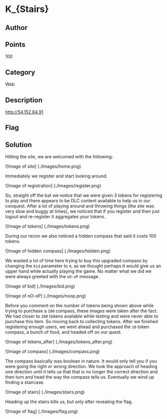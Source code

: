 
# K_{Stairs}

## Author

## Points
100
## Category
Web
## Description
http://54.152.84.91
## Flag

## Solution
Hitting the site, we are welcomed with the following:

![Image of site]
(./Images/home.png)

Immediately we register and start looking around.

![Image of registration]
(./Images/register.png)

So, straight off the bat we notice that we were given 3 tokens for registering to play and there appears to be DLC content available to help us in our conquest.  After a lot of playing around and throwing things (the site was very slow and buggy at times), we noticed that if you register and then just logout and re-register it aggregates your tokens.

![Image of tokens]
(./Images/tokens.png)

During our recon we also noticed a hidden compass that said it costs 100 tokens.

![Image of hidden compass]
(./Images/hidden.png)

We wasted a lot of time here trying to buy this upgraded compass by changing the ```bid``` parameter to ```4```, as we thought perhaps it would give us an upper hand while actually playing the game.  No matter what we did we were always greeted with the ```nO-oP``` message.

![Image of bid]
(./Images/bid.png)

![Image of nO-oP]
(./Images/noop.png)

Before you comment on the number of tokens being shown above while trying to purchase a ```100``` compass, these images were taken after the fact.  We had closer to ```200``` tokens available while testing and were never able to purchase this item.  So moving back to collecting tokens.  After we finished registering enough users, we went ahead and purchased the ```10``` token compass, a bunch of food, and headed off on our quest.

![Image of tokens_after]
(./Images/tokens_after.png)

![Image of compass]
(./Images/compass.png)

The compass basically was boolean in nature.  It would only tell you if you were going the right or wrong direction.  We took the approach of heading one direction until it tells us that that is no longer the correct direction and then turn and head the way the compass tells us.  Eventually we wind up finding a staircase.

![Image of stairs]
(./Images/stairs.png)

Heading up the stairs kills us, but only after revealing the flag.

![Image of flag]
(./Images/flag.png)
